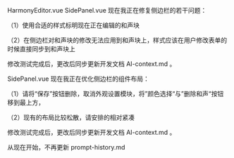 HarmonyEditor.vue SidePanel.vue 现在我正在修复侧边栏的若干问题：

（1）使用合适的样式标明现在正在编辑的和声块

（2）在侧边栏对和声块的修改无法应用到和声块上，样式应该在用户修改表单的时候直接同步到和声块上

修改测试完成后，更改后同步更新开发文档 AI-context.md 。


SidePanel.vue 现在我正在优化侧边栏的组件布局：

（1）请将“保存”按钮删除，取消外观设置模块，将”颜色选择“与”删除和声“按钮移到最上方，

（2）现有的布局比较松散，请安排的相对紧凑

修改测试完成后，更改后同步更新开发文档 AI-context.md 。

从现在开始，不再更新 prompt-history.md